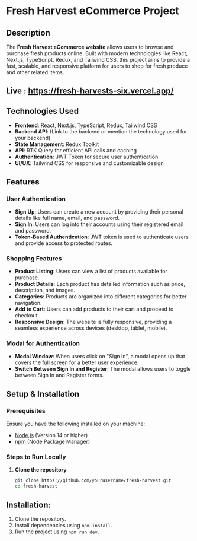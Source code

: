 # Fresh Harvest eCommerce Project
## Description



The **Fresh Harvest eCommerce website** allows users to browse and purchase fresh products online. Built with modern technologies like React, Next.js, TypeScript, Redux, and Tailwind CSS, this project aims to provide a fast, scalable, and responsive platform for users to shop for fresh produce and other related items.

## Live : https://fresh-harvests-six.vercel.app/


## Technologies Used

- **Frontend**: React, Next.js, TypeScript, Redux, Tailwind CSS
- **Backend API**: (Link to the backend or mention the technology used for your backend)
- **State Management**: Redux Toolkit
- **API**: RTK Query for efficient API calls and caching
- **Authentication**: JWT Token for secure user authentication
- **UI/UX**: Tailwind CSS for responsive and customizable design

## Features

### User Authentication
- **Sign Up**: Users can create a new account by providing their personal details like full name, email, and password.
- **Sign In**: Users can log into their accounts using their registered email and password.
- **Token-Based Authentication**: JWT token is used to authenticate users and provide access to protected routes.

### Shopping Features
- **Product Listing**: Users can view a list of products available for purchase.
- **Product Details**: Each product has detailed information such as price, description, and images.
- **Categories**: Products are organized into different categories for better navigation.
- **Add to Cart**: Users can add products to their cart and proceed to checkout.
- **Responsive Design**: The website is fully responsive, providing a seamless experience across devices (desktop, tablet, mobile).

### Modal for Authentication
- **Modal Window**: When users click on "Sign In", a modal opens up that covers the full screen for a better user experience.
- **Switch Between Sign In and Register**: The modal allows users to toggle between Sign In and Register forms.

## Setup & Installation

### Prerequisites

Ensure you have the following installed on your machine:

- [Node.js](https://nodejs.org/) (Version 14 or higher)
- [npm](https://www.npmjs.com/) (Node Package Manager)

### Steps to Run Locally

1. **Clone the repository**

   ```bash
   git clone https://github.com/yourusername/fresh-harvest.git
   cd fresh-harvest


## Installation:

1. Clone the repository.
2. Install dependencies using `npm install`.
3. Run the project using `npm run dev`.
